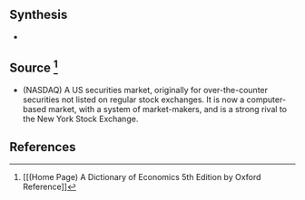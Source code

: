 ## Synthesis
- 
## Source [^1]
- (NASDAQ) A US securities market, originally for over-the-counter securities not listed on regular stock exchanges. It is now a computer-based market, with a system of market-makers, and is a strong rival to the New York Stock Exchange.
## References

[^1]: [[(Home Page) A Dictionary of Economics 5th Edition by Oxford Reference]]